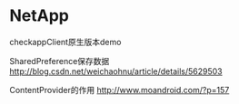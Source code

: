 NetApp
======

checkappClient原生版本demo

SharedPreference保存数据
http://blog.csdn.net/weichaohnu/article/details/5629503

ContentProvider的作用
http://www.moandroid.com/?p=157